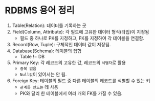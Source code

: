 # RDBMS 용어 정리

1. Table(Relation): 데이터를 기록하는 곳
2. Field(Column, Attribute): 각 필드에 고유한 데이터 형식(타입)이 지정됨
    - 필드 중 하나로 PK를 지정하고, FK를 지정하여 각 테이블을 연결함.
3. Record(Row, Tuple): 구체적인 데이터 값이 저장됨.
4. Database(Schema): 테이블의 집합
    - Table != DB
5. Primary Key: 각 레코드의 고유한 값, 레코드의 `식별자`로 활용
    - `중복 없음`
    - `Null값`이 있어서는 안 됨.
6. Foreign Key: 테이블의 필드 중 다른 테이블의 레코드를 식별할 수 있는 키
    - `관계를 만드는` 데 사용
    - PK와 달리 한 테이블에서 여러 개의 FK를 가질 수 있음.